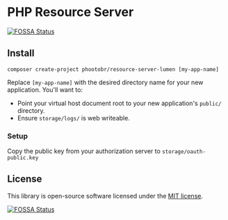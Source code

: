 # PHP Resource Server
[![FOSSA Status](https://app.fossa.io/api/projects/git%2Bgithub.com%2Fphootobr%2Fresource-server-lumen.svg?type=shield)](https://app.fossa.io/projects/git%2Bgithub.com%2Fphootobr%2Fresource-server-lumen?ref=badge_shield)


## Install

`composer create-project phootobr/resource-server-lumen [my-app-name]` 

Replace `[my-app-name]` with the desired directory name for your new application. You'll want to:

- Point your virtual host document root to your new application's `public/` directory.
- Ensure `storage/logs/` is web writeable.

### Setup

Copy the public key from your authorization server to `storage/oauth-public.key` 

## License

This library is open-source software licensed under the [MIT license](https://opensource.org/licenses/MIT).


[![FOSSA Status](https://app.fossa.io/api/projects/git%2Bgithub.com%2Fphootobr%2Fresource-server-lumen.svg?type=large)](https://app.fossa.io/projects/git%2Bgithub.com%2Fphootobr%2Fresource-server-lumen?ref=badge_large)